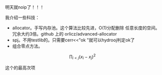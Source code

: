 明天就noip了！！！

我介绍一些科技：

- allocator。手写内存池。这个算法比较先进，O(1)分配删除 任意长度的空间。冗余大约3倍。github 上的 orlicz/advanced-allocator
- spj。不用testlib的。只需要cerr<<"ok "就可以hydrooj判定ok了
- 组合零点方法。

$$
\prod_{i<j} (x_i-x_j)^2
$$

这个的最高次项
<!--stackedit_data:
eyJoaXN0b3J5IjpbMjA4NTc4NDQwOV19
-->